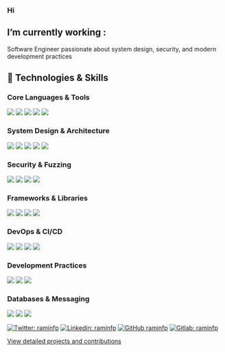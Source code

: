 ### Hi


## I’m currently working :
Software Engineer passionate about system design, security, and modern development practices



## 🔧 Technologies & Skills

### Core Languages & Tools
![](https://img.shields.io/badge/Code-C-informational?style=flat&logo=c&logoColor=white&color=6aa6f8)
![](https://img.shields.io/badge/Code-Python-informational?style=flat&logo=python&logoColor=white&color=6aa6f8)
![](https://img.shields.io/badge/Code-Golang-informational?style=flat&logo=go&logoColor=white&color=6aa6f8)
![](https://img.shields.io/badge/Code-Rust-informational?style=flat&logo=rust&logoColor=white&color=6aa6f8)
![](https://img.shields.io/badge/Shell-Bash-informational?style=flat&logo=gnu-bash&logoColor=white&color=6aa6f8)

### System Design & Architecture
![](https://img.shields.io/badge/Architecture-Event_Driven-informational?style=flat&logo=apache-kafka&logoColor=white&color=2bbc8a)
![](https://img.shields.io/badge/Architecture-Microservices-informational?style=flat&logo=fastapi&logoColor=white&color=2bbc8a)
![](https://img.shields.io/badge/Stack-ELK-informational?style=flat&logo=elasticsearch&logoColor=white&color=2bbc8a)
![](https://img.shields.io/badge/Pattern-BFF-informational?style=flat&logo=fastapi&logoColor=white&color=2bbc8a)
![](https://img.shields.io/badge/Pipeline-ETL-informational?style=flat&logo=apache-airflow&logoColor=white&color=2bbc8a)

### Security & Fuzzing
![](https://img.shields.io/badge/Security-Fuzzing-informational?style=flat&logo=security&logoColor=white&color=red)
![](https://img.shields.io/badge/Tool-LibFuzzer-informational?style=flat&logo=security&logoColor=white&color=red)
![](https://img.shields.io/badge/Tool-Jazzer-informational?style=flat&logo=java&logoColor=white&color=red)
![](https://img.shields.io/badge/Tool-KLEE-informational?style=flat&logo=security&logoColor=white&color=red)

### Frameworks & Libraries
![](https://img.shields.io/badge/Framework-Django-informational?style=flat&logo=django&logoColor=white&color=blue)
![](https://img.shields.io/badge/Framework-Chi-informational?style=flat&logo=go&logoColor=white&color=blue)
![](https://img.shields.io/badge/Framework-Gin-informational?style=flat&logo=go&logoColor=white&color=blue)
![](https://img.shields.io/badge/Protocol-gRPC-informational?style=flat&logo=google&logoColor=white&color=blue)

### DevOps & CI/CD
![](https://img.shields.io/badge/Tool-Docker-informational?style=flat&logo=docker&logoColor=white&color=orange)
![](https://img.shields.io/badge/Tool-Git-informational?style=flat&logo=git&logoColor=white&color=orange)
![](https://img.shields.io/badge/Tool-HAProxy-informational?style=flat&logo=nginx&logoColor=white&color=orange)
![](https://img.shields.io/badge/CI/CD-Pipeline-informational?style=flat&logo=github-actions&logoColor=white&color=orange)

### Development Practices
![](https://img.shields.io/badge/Practice-DDD-informational?style=flat&logo=microsoft&logoColor=white&color=purple)
![](https://img.shields.io/badge/Practice-TDD-informational?style=flat&logo=testing-library&logoColor=white&color=purple)
![](https://img.shields.io/badge/Practice-Clean_Architecture-informational?style=flat&logo=clean-code&logoColor=white&color=purple)

### Databases & Messaging
![](https://img.shields.io/badge/Database-Redis-informational?style=flat&logo=redis&logoColor=white&color=yellow)
![](https://img.shields.io/badge/Queue-Kafka-informational?style=flat&logo=apache-kafka&logoColor=white&color=yellow)
![](https://img.shields.io/badge/Protocol-WebSocket-informational?style=flat&logo=websocket&logoColor=white&color=yellow)



[![Twitter: raminfp](https://img.shields.io/twitter/follow/realraminfp?style=social)](https://twitter.com/realraminfp)
[![Linkedin: raminfp](https://img.shields.io/badge/-raminfp-blue?style=flat-square&logo=Linkedin&logoColor=white&link=https://www.linkedin.com/in/raminfp/)](https://www.linkedin.com/in/raminfp/)
[![GitHub raminfp](https://img.shields.io/github/followers/raminfp?label=follow&style=social)](https://github.com/raminfp)
[![Gitlab: raminfp](https://img.shields.io/badge/-raminfp-blue?style=flat-square&logo=Gitlab&logoColor=white&link=https://www.gitlab.com/raminfp/)](https://gitlab.com/raminfp)


[View detailed projects and contributions](./ABOUTME.md)

